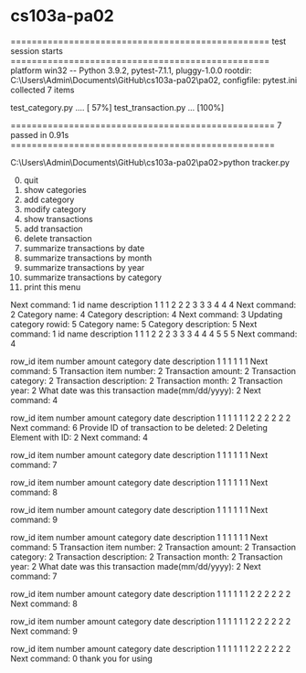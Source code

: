 # cs103a-pa02
 
================================================= test session starts =================================================
platform win32 -- Python 3.9.2, pytest-7.1.1, pluggy-1.0.0
rootdir: C:\Users\Admin\Documents\GitHub\cs103a-pa02\pa02, configfile: pytest.ini
collected 7 items

test_category.py ....                                                                                            [ 57%]
test_transaction.py ...                                                                                          [100%]

================================================== 7 passed in 0.91s ==================================================

C:\Users\Admin\Documents\GitHub\cs103a-pa02\pa02>python tracker.py

0. quit
1. show categories
2. add category
3. modify category
4. show transactions
5. add transaction
6. delete transaction
7. summarize transactions by date
8. summarize transactions by month
9. summarize transactions by year
10. summarize transactions by category
11. print this menu

Next command: 1
id  name       description
1   1          1
2   2          2
3   3          3
4   4          4
Next command: 2
Category name: 4
Category description: 4
Next command: 3
Updating category
rowid: 5
Category name: 5
Category description: 5
Next command: 1
id  name       description
1   1          1
2   2          2
3   3          3
4   4          4
5   5          5
Next command: 4


row_id     item number amount     category   date       description
1          1          1          1          1          1
Next command: 5
Transaction item number: 2
Transaction amount: 2
Transaction category: 2
Transaction description: 2
Transaction month: 2
Transaction year: 2
What date was this transaction made(mm/dd/yyyy): 2
Next command: 4


row_id     item number amount     category   date       description
1          1          1          1          1          1
2          2          2          2          2          2
Next command: 6
Provide ID of transaction to be deleted: 2
Deleting Element with ID: 2
Next command: 4


row_id     item number amount     category   date       description
1          1          1          1          1          1
Next command: 7


row_id     item number amount     category   date       description
1          1          1          1          1          1
Next command: 8


row_id     item number amount     category   date       description
1          1          1          1          1          1
Next command: 9


row_id     item number amount     category   date       description
1          1          1          1          1          1
Next command: 5
Transaction item number: 2
Transaction amount: 2
Transaction category: 2
Transaction description: 2
Transaction month: 2
Transaction year: 2
What date was this transaction made(mm/dd/yyyy): 2
Next command: 7


row_id     item number amount     category   date       description
1          1          1          1          1          1
2          2          2          2          2          2
Next command: 8


row_id     item number amount     category   date       description
1          1          1          1          1          1
2          2          2          2          2          2
Next command: 9


row_id     item number amount     category   date       description
1          1          1          1          1          1
2          2          2          2          2          2
Next command: 0
thank you for using